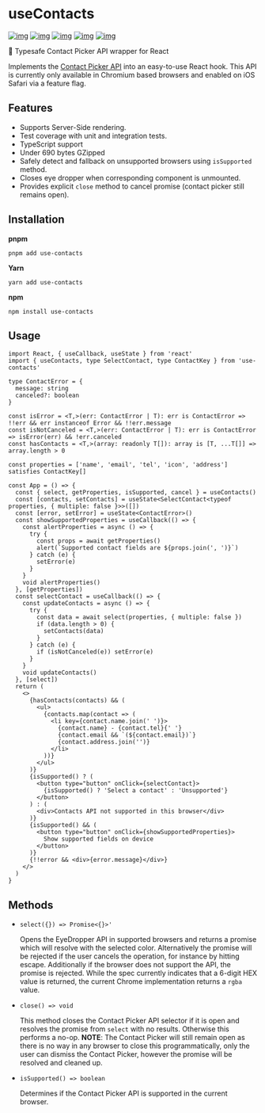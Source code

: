# useContacts

[![img](https://github.com/woofers/use-contacts/workflows/build/badge.svg)](https://github.com/woofers/use-contacts/actions) [![img](https://badge.fury.io/js/use-contacts.svg)](https://www.npmjs.com/package/use-contacts) [![img](https://img.shields.io/npm/dt/use-contacts.svg)](https://www.npmjs.com/package/use-contacts) [![img](https://badgen.net/bundlephobia/minzip/use-contacts)](https://bundlephobia.com/result?p=use-contacts) [![img](https://img.shields.io/npm/l/use-contacts.svg)](https://github.com/woofers/use-contacts/blob/main/LICENSE)

📇 Typesafe Contact Picker API wrapper for React

Implements the [Contact Picker API](https://developer.mozilla.org/en-US/docs/Web/API/Contact_Picker_API)
into an easy-to-use React hook.  This API is currently only available in Chromium based browsers and enabled on iOS Safari via a feature flag.

## Features

- Supports Server-Side rendering.
- Test coverage with unit and integration tests.
- TypeScript support
- Under 690 bytes GZipped
- Safely detect and fallback on unsupported browsers using `isSupported` method.
- Closes eye dropper when corresponding component is unmounted.
- Provides explicit `close` method to cancel promise (contact picker still remains open).

## Installation

**pnpm**

```pnpm
pnpm add use-contacts
```

**Yarn**

```yarn
yarn add use-contacts
```

**npm**

```npm
npm install use-contacts
```

## Usage

```tsx
import React, { useCallback, useState } from 'react'
import { useContacts, type SelectContact, type ContactKey } from 'use-contacts'

type ContactError = {
  message: string
  canceled?: boolean
}

const isError = <T,>(err: ContactError | T): err is ContactError => !!err && err instanceof Error && !!err.message
const isNotCanceled = <T,>(err: ContactError | T): err is ContactError => isError(err) && !err.canceled
const hasContacts = <T,>(array: readonly T[]): array is [T, ...T[]] => array.length > 0

const properties = ['name', 'email', 'tel', 'icon', 'address'] satisfies ContactKey[]

const App = () => {
  const { select, getProperties, isSupported, cancel } = useContacts()
  const [contacts, setContacts] = useState<SelectContact<typeof properties, { multiple: false }>>([])
  const [error, setError] = useState<ContactError>()
  const showSupportedProperties = useCallback(() => {
    const alertProperties = async () => {
      try {
        const props = await getProperties()
        alert(`Supported contact fields are ${props.join(', ')}`)
      } catch (e) {
        setError(e)
      }
    }
    void alertProperties()
  }, [getProperties])
  const selectContact = useCallback(() => {
    const updateContacts = async () => {
      try {
        const data = await select(properties, { multiple: false })
        if (data.length > 0) {
          setContacts(data)
        }
      } catch (e) {
        if (isNotCanceled(e)) setError(e)
      }
    }
    void updateContacts()
  }, [select])
  return (
    <>
      {hasContacts(contacts) && (
        <ul>
          {contacts.map(contact => (
            <li key={contact.name.join(' ')}>
              {contact.name} - {contact.tel}{' '}
              {contact.email && `(${contact.email})`}
              {contact.address.join('')}
            </li>
          ))}
        </ul>
      )}
      {isSupported() ? (
        <button type="button" onClick={selectContact}>
          {isSupported() ? 'Select a contact' : 'Unsupported'}
        </button>
      ) : (
        <div>Contacts API not supported in this browser</div>
      )}
      {isSupported() && (
        <button type="button" onClick={showSupportedProperties}>
          Show supported fields on device
        </button>
      )}
      {!!error && <div>{error.message}</div>}
    </>
  )
}
```


## Methods

- `select({}) => Promise<{}>'`

  Opens the EyeDropper API in supported browsers and returns a
  promise which will resolve with the selected color.  Alternatively the promise will be rejected if
  the user cancels the operation, for instance by hitting escape.
  Additionally if the browser does not support the API, the
  promise is rejected. While the spec currently indicates that a
  6-digit HEX value is returned, the current Chrome implementation
  returns a `rgba` value.

- `close() => void`

  This method closes the Contact Picker API selector if it is open and
  resolves the promise from `select` with no results. Otherwise this
  performs a no-op.  **NOTE**: The Contact Picker will still remain open
  as there is no way in any browser to close this programmatically, 
  only the user can dismiss the Contact Picker, however the promise will be resolved and cleaned up.

- `isSupported() => boolean`

  Determines if the Contact Picker API is supported in the current browser.
